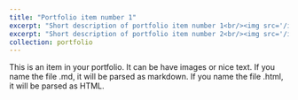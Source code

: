 ```yaml
---
title: "Portfolio item number 1"
excerpt: "Short description of portfolio item number 1<br/><img src='/images/mmexport1618727219248.jpg'>"
excerpt: "Short description of portfolio item number 2<br/><img src='/images/mmexport1618800517472.jpg'>"
collection: portfolio
---
```


This is an item in your portfolio. It can be have images or nice text. If you name the file .md, it will be parsed as markdown. If you name the file .html, it will be parsed as HTML. 

